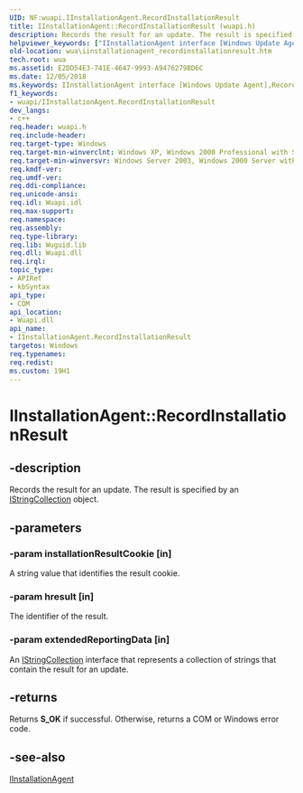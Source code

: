 ```yaml
---
UID: NF:wuapi.IInstallationAgent.RecordInstallationResult
title: IInstallationAgent::RecordInstallationResult (wuapi.h)
description: Records the result for an update. The result is specified by an IStringCollection object.
helpviewer_keywords: ["IInstallationAgent interface [Windows Update Agent]","RecordInstallationResult method","IInstallationAgent.RecordInstallationResult","IInstallationAgent::RecordInstallationResult","RecordInstallationResult","RecordInstallationResult method [Windows Update Agent]","RecordInstallationResult method [Windows Update Agent]","IInstallationAgent interface","wua.iinstallationagent_recordinstallationresult","wuapi/IInstallationAgent::RecordInstallationResult"]
old-location: wua\iinstallationagent_recordinstallationresult.htm
tech.root: wua
ms.assetid: E2DD54E3-741E-4647-9993-A9476279BD6C
ms.date: 12/05/2018
ms.keywords: IInstallationAgent interface [Windows Update Agent],RecordInstallationResult method, IInstallationAgent.RecordInstallationResult, IInstallationAgent::RecordInstallationResult, RecordInstallationResult, RecordInstallationResult method [Windows Update Agent], RecordInstallationResult method [Windows Update Agent],IInstallationAgent interface, wua.iinstallationagent_recordinstallationresult, wuapi/IInstallationAgent::RecordInstallationResult
f1_keywords:
- wuapi/IInstallationAgent.RecordInstallationResult
dev_langs:
- c++
req.header: wuapi.h
req.include-header: 
req.target-type: Windows
req.target-min-winverclnt: Windows XP, Windows 2000 Professional with SP3 [desktop apps only]
req.target-min-winversvr: Windows Server 2003, Windows 2000 Server with SP3 [desktop apps only]
req.kmdf-ver: 
req.umdf-ver: 
req.ddi-compliance: 
req.unicode-ansi: 
req.idl: Wuapi.idl
req.max-support: 
req.namespace: 
req.assembly: 
req.type-library: 
req.lib: Wuguid.lib
req.dll: Wuapi.dll
req.irql: 
topic_type:
- APIRef
- kbSyntax
api_type:
- COM
api_location:
- Wuapi.dll
api_name:
- IInstallationAgent.RecordInstallationResult
targetos: Windows
req.typenames: 
req.redist: 
ms.custom: 19H1
---
```


# IInstallationAgent::RecordInstallationResult


## -description


Records the result for an update. The result is specified by an <a href="https://docs.microsoft.com/windows/desktop/api/wuapi/nn-wuapi-istringcollection">IStringCollection</a> object.


## -parameters




### -param installationResultCookie [in]

A string value that identifies the result cookie.


### -param hresult [in]

The identifier of the result.


### -param extendedReportingData [in]

An <a href="https://docs.microsoft.com/windows/desktop/api/wuapi/nn-wuapi-istringcollection">IStringCollection</a> interface that represents a collection of strings that contain the result for an update.


## -returns



Returns <b>S_OK</b> if successful. Otherwise, returns a COM or Windows error code. 




## -see-also




<a href="https://docs.microsoft.com/windows/desktop/api/wuapi/nn-wuapi-iinstallationagent">IInstallationAgent</a>
 

 

